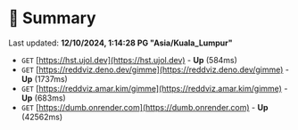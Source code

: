 # 📖 Summary
Last updated: **12/10/2024, 1:14:28 PG "Asia/Kuala_Lumpur"**

- `GET` [https://hst.ujol.dev](https://hst.ujol.dev) - **Up** (584ms)
- `GET` [https://reddviz.deno.dev/gimme](https://reddviz.deno.dev/gimme) - **Up** (1737ms)
- `GET` [https://reddviz.amar.kim/gimme](https://reddviz.amar.kim/gimme) - **Up** (683ms)
- `GET` [https://dumb.onrender.com](https://dumb.onrender.com) - **Up** (42562ms)
